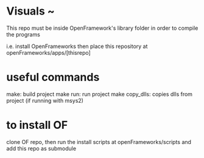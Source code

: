 # Visuals ~

This repo must be inside OpenFramework's library folder in order to compile the programs

i.e. install OpenFrameworks then place this repository at openFrameworks/apps/[thisrepo]

# useful commands 

make: build project
make run: run project
make copy_dlls: copies dlls from project (if running with msys2)

# to install OF

clone OF repo, then run the install scripts at openFrameworks/scripts and add this repo as submodule